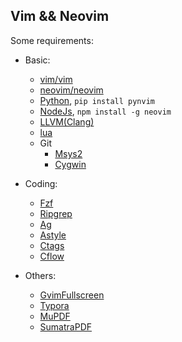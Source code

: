 
## Vim && Neovim

Some requirements:

 - Basic:
    - [vim/vim](https://github.com/vim/vim)
    - [neovim/neovim](https://github.com/neovim/neovim)
    - [Python](https://www.python.org/), `pip install pynvim`
    - [NodeJs](https://nodejs.org), `npm install -g neovim`
    - [LLVM(Clang)](http://llvm.org/)
    - [lua](https://www.lua.org/)
    - Git
      - [Msys2](http://www.msys2.org/)
      - [Cygwin](https://cygwin.com)

 - Coding:
    - [Fzf](https://github.com/junegunn/fzf)
    - [Ripgrep](https://github.com/BurntSushi/ripgrep)
    - [Ag](https://github.com/k-takata/the_silver_searcher-win32)
    - [Astyle](http://astyle.sourceforge.net)
    - [Ctags](https://github.com/universal-ctags/ctags)
    - [Cflow](http://www.gnu.org/software/cflow)

 - Others:
    - [GvimFullscreen](./gvimfullscreen)
    - [Typora](https://typora.io/)
    - [MuPDF](https://www.mupdf.com)
    - [SumatraPDF](https://www.sumatrapdfreader.org)
